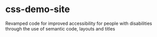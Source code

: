 # css-demo-site
Revamped code for improved accessibility for people with disabilities through the use of semantic code, layouts and titles
